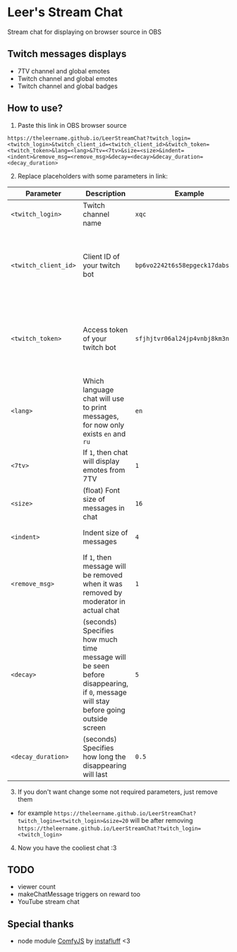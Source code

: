 # Leer's Stream Chat
Stream chat for displaying on browser source in OBS

## Twitch messages displays
- 7TV channel and global emotes
- Twitch channel and global emotes
- Twitch channel and global badges

## How to use?
1. Paste this link in OBS browser source
```
https://theleername.github.io/LeerStreamChat?twitch_login=<twitch_login>&twitch_client_id=<twitch_client_id>&twitch_token=<twitch_token>&lang=<lang>&7tv=<7tv>&size=<size>&indent=<indent>&remove_msg=<remove_msg>&decay=<decay>&decay_duration=<decay_duration>
```
2. Replace placeholders with some parameters in link:

| Parameter                   | Description                                                                                                                       | Example                                 | Required                                                         |
|-----------------------------|-----------------------------------------------------------------------------------------------------------------------------------|-----------------------------------------|------------------------------------------------------------------|
| `<twitch_login>`            | Twitch channel name                                                                                                               | `xqc`                                   | Yes                                                              |
| `<twitch_client_id>`        | Client ID of your twitch bot                                                                                                      | `bp6vo2242t6s58epgeck17dabsabu1`        | No (if didnt specified, emotes and badges will be not displayed) |
| `<twitch_token>`            | Access token of your twitch bot                                                                                                   | `sfjhjtvr06al24jp4vnbj8km3njc91`        | No (if didnt specified, emotes and badges will be not displayed) |
| `<lang>`                    | Which language chat will use to print messages, for now only exists `en` and `ru`                                                 | `en`                                    | No (default value: `en`)                                         |
| `<7tv>`                     | If `1`, then chat will display emotes from 7TV                                                                                    | `1`                                     | No (default value: `1`)                                          |
| `<size>`                    | (float) Font size of messages in chat                                                                                             | `16`                                    | No (default value: `16`)                                         |
| `<indent>`                  | Indent size of messages                                                                                                           | `4`                                     | No (default value: `4`)                                          |
| `<remove_msg>`              | If `1`, then message will be removed when it was removed by moderator in actual chat                                              | `1`                                     | No (default value: `1`)                                          |
| `<decay>`                   | (seconds) Specifies how much time message will be seen before disappearing, if `0`, message will stay before going outside screen | `5`                                     | No (default value: `0`)                                          |
| `<decay_duration>`          | (seconds) Specifies how long the disappearing will last                                                                           | `0.5`                                   | No (default value: `0.5`)                                        |
3. If you don't want change some not required parameters, just remove them
- for example `https://theleername.github.io/LeerStreamChat?twitch_login=<twitch_login>&size=20` will be after removing `https://theleername.github.io/LeerStreamChat?twitch_login=<twitch_login>`
4. Now you have the cooliest chat :3

## TODO
- viewer count
- makeChatMessage triggers on reward too
- YouTube stream chat

## Special thanks
- node module [ComfyJS](https://github.com/instafluff/ComfyJS) by [instafluff](https://github.com/instafluff) <3